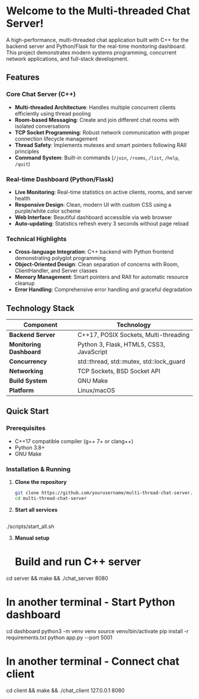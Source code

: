 # Welcome to the Multi-threaded Chat Server!
A high-performance, multi-threaded chat application built with C++ for the backend server and Python/Flask for the real-time monitoring dashboard. This project demonstrates modern systems programming, concurrent network applications, and full-stack development.
## Features

### Core Chat Server (C++)
- **Multi-threaded Architecture**: Handles multiple concurrent clients efficiently using thread pooling
- **Room-based Messaging**: Create and join different chat rooms with isolated conversations
- **TCP Socket Programming**: Robust network communication with proper connection lifecycle management
- **Thread Safety**: Implements mutexes and smart pointers following RAII principles
- **Command System**: Built-in commands (`/join`, `/rooms`, `/list`, `/help`, `/quit`)

### Real-time Dashboard (Python/Flask)
- **Live Monitoring**: Real-time statistics on active clients, rooms, and server health
- **Responsive Design**: Clean, modern UI with custom CSS using a purple/white color scheme
- **Web Interface**: Beautiful dashboard accessible via web browser
- **Auto-updating**: Statistics refresh every 3 seconds without page reload

### Technical Highlights
- **Cross-language Integration**: C++ backend with Python frontend demonstrating polyglot programming
- **Object-Oriented Design**: Clean separation of concerns with Room, ClientHandler, and Server classes
- **Memory Management**: Smart pointers and RAII for automatic resource cleanup
- **Error Handling**: Comprehensive error handling and graceful degradation

## Technology Stack

| Component | Technology |
|-----------|------------|
| **Backend Server** | C++17, POSIX Sockets, Multi-threading |
| **Monitoring Dashboard** | Python 3, Flask, HTML5, CSS3, JavaScript |
| **Concurrency** | std::thread, std::mutex, std::lock_guard |
| **Networking** | TCP Sockets, BSD Socket API |
| **Build System** | GNU Make |
| **Platform** | Linux/macOS |


## Quick Start

### Prerequisites
- C++17 compatible compiler (g++ 7+ or clang++)
- Python 3.8+
- GNU Make

### Installation & Running

1. **Clone the repository**
   ```bash
   git clone https://github.com/yourusername/multi-thread-chat-server.git
   cd multi-thread-chat-server

2. **Start all services**
   ```bash
  ./scripts/start_all.sh

3. **Manual setup**
   # Build and run C++ server
  cd server && make && ./chat_server 8080

  # In another terminal - Start Python dashboard
  cd dashboard
  python3 -m venv venv
  source venv/bin/activate
  pip install -r requirements.txt
  python app.py --port 5001
  
  # In another terminal - Connect chat client
  cd client && make && ./chat_client 127.0.0.1 8080
